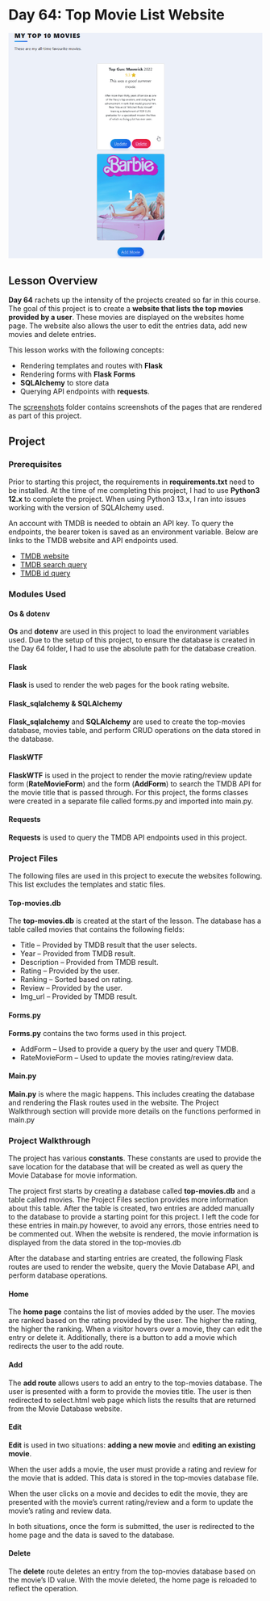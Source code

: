 [tmdbwebsite]: https://developer.themoviedb.org/docs/getting-started
[tmdbsearchdoc]: https://developer.themoviedb.org/reference/search-movie
[tmdbiddoc]: https://developer.themoviedb.org/reference/movie-details
# Day 64: Top Movie List Website
![Screenshot of home page](../Images/Day64-HomePage.png)
## Lesson Overview
**Day 64** rachets up the intensity of the projects created so far in this course. The goal of this project is to create a **website that lists the top movies provided by a user**. These movies are displayed on the websites home page. The website also allows the user to edit the entries data, add new movies and delete entries.

This lesson works with the following concepts:
-	Rendering templates and routes with **Flask**
-	Rendering forms with **Flask Forms**
-	**SQLAlchemy** to store data
-	Querying API endpoints with **requests**.

The [screenshots](screenshots) folder contains screenshots of the pages that are rendered as part of this project.

## Project
### Prerequisites
Prior to starting this project, the requirements in **requirements.txt** need to be installed. At the time of me completing this project, I had to use **Python3 12.x** to complete the project. When using Python3 13.x, I ran into issues working with the version of SQLAlchemy used.

An account with TMDB is needed to obtain an API key. To query the endpoints, the bearer token is saved as an environment variable. Below are links to the TMDB website and API endpoints used.
-	[TMDB website][tmdbwebsite]
-	[TMDB search query][tmdbsearchdoc]
-	[TMDB id query][tmdbiddoc]

### Modules Used 
#### Os & dotenv
**Os** and **dotenv** are used in this project to load the environment variables used. Due to the setup of this project, to ensure the database is created in the Day 64 folder, I had to use the absolute path for the database creation.

#### Flask
**Flask** is used to render the web pages for the book rating website.

#### Flask_sqlalchemy & SQLAlchemy
**Flask_sqlalchemy** and **SQLAlchemy** are used to create the top-movies database, movies table, and perform CRUD operations on the data stored in the database.

#### FlaskWTF
**FlaskWTF** is used in the project to render the movie rating/review update form (**RateMovieForm**) and the form (**AddForm**) to search the TMDB API for the movie title that is passed through. For this project, the forms classes were created in a separate file called forms.py and imported into main.py.

#### Requests
**Requests** is used to query the TMDB API endpoints used in this project.

### Project Files
The following files are used in this project to execute the websites following. This list excludes the templates and static files.

#### Top-movies.db
The **top-movies.db** is created at the start of the lesson. The database has a table called movies that contains the following fields:
-	Title – Provided by TMDB result that the user selects.
-	Year – Provided from TMDB result.
-	Description – Provided from TMDB result.
-	Rating – Provided by the user.
-	Ranking – Sorted based on rating.
-	Review – Provided by the user.
-	Img_url – Provided by TMDB result.

#### Forms.py
**Forms.py** contains the two forms used in this project.
-	AddForm – Used to provide a query by the user and query TMDB.
-	RateMovieForm – Used to update the movies rating/review data.

#### Main.py
**Main.py** is where the magic happens. This includes creating the database and rendering the Flask routes used in the website. The Project Walkthrough section will provide more details on the functions performed in main.py

### Project Walkthrough
The project has various **constants**. These constants are used to provide the save location for the database that will be created as well as query the Movie Database for movie information.

The project first starts by creating a database called **top-movies.db** and a table called movies. The Project Files section provides more information about this table. After the table is created, two entries are added manually to the database to provide a starting point for this project. I left the code for these entries in main.py however, to avoid any errors, those entries need to be commented out. When the website is rendered, the movie information is displayed from the data stored in the top-movies.db

After the database and starting entries are created, the following Flask routes are used to render the website, query the Movie Database API, and perform database operations.

#### Home
The **home page** contains the list of movies added by the user. The movies are ranked based on the rating provided by the user. The higher the rating, the higher the ranking.
When a visitor hovers over a movie, they can edit the entry or delete it. Additionally, there is a button to add a movie which redirects the user to the add route.

#### Add
The **add route** allows users to add an entry to the top-movies database. The user is presented with a form to provide the movies title. The user is then redirected to select.html web page which lists the results that are returned from the Movie Database website.

#### Edit
**Edit** is used in two situations: **adding a new movie** and **editing an existing movie**.

When the user adds a movie, the user must provide a rating and review for the movie that is added. This data is stored in the top-movies database file.

When the user clicks on a movie and decides to edit the movie, they are presented with the movie’s current rating/review and a form to update the movie’s rating and review data.

In both situations, once the form is submitted, the user is redirected to the home page and the data is saved to the database.

#### Delete
The **delete** route deletes an entry from the top-movies database based on the movie’s ID value. With the movie deleted, the home page is reloaded to reflect the operation.

